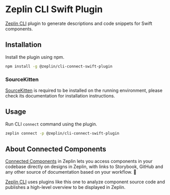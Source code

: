 # Zeplin CLI Swift Plugin

[Zeplin CLI](https://github.com/zeplin/cli) plugin to generate descriptions and code snippets for Swift components.

## Installation

Install the plugin using npm.

```sh
npm install -g @zeplin/cli-connect-swift-plugin
```

### SourceKitten

[SourceKitten](https://github.com/jpsim/SourceKitten#installation) is required to be installed on the running environment, please check its documentation for installation instructions.

## Usage

Run CLI `connect` command using the plugin.

```sh
zeplin connect -p @zeplin/cli-connect-swift-plugin
```

## About Connected Components

[Connected Components](https://blog.zeplin.io/introducing-connected-components-components-in-design-and-code-in-harmony-aa894ed5bd95) in Zeplin lets you access components in your codebase directly on designs in Zeplin, with links to Storybook, GitHub and any other source of documentation based on your workflow. 🧩

[Zeplin CLI](https://github.com/zeplin/cli) uses plugins like this one to analyze component source code and publishes a high-level overview to be displayed in Zeplin.
